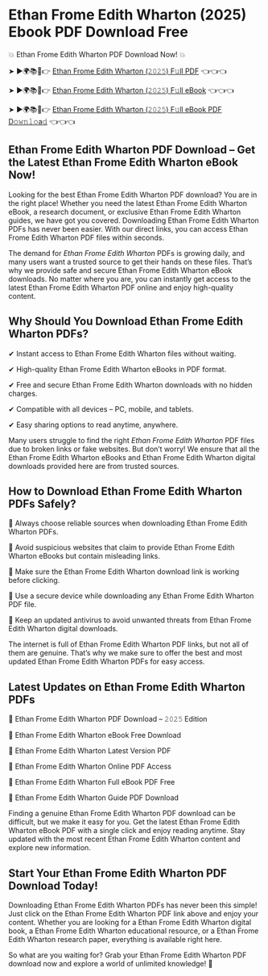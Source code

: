# Ethan Frome Edith Wharton (2025) Ebook PDF Download Free

💥 Ethan Frome Edith Wharton PDF Download Now! 💥

➤ ►🌍📚📱👉 [Ethan Frome Edith Wharton (𝟸𝟶𝟸𝟻) F𝚞ll PDF](https://getpdf.xyz/ethan-frome-edith-wharton) 👈👈👈


➤ ►🌍📚📱👉 [Ethan Frome Edith Wharton (𝟸𝟶𝟸𝟻) F𝚞ll eBook](https://getpdf.xyz/ethan-frome-edith-wharton) 👈👈👈


➤ ►🌍📚📱👉 [Ethan Frome Edith Wharton (𝟸𝟶𝟸𝟻) F𝚞ll eBook PDF D𝚘𝚠𝚗𝚕𝚘a𝚍](https://getpdf.xyz/ethan-frome-edith-wharton) 👈👈👈


## Ethan Frome Edith Wharton PDF Download – Get the Latest Ethan Frome Edith Wharton eBook Now!

Looking for the best Ethan Frome Edith Wharton PDF download? You are in the right place! Whether you need the latest Ethan Frome Edith Wharton eBook, a research document, or exclusive Ethan Frome Edith Wharton guides, we have got you covered. Downloading Ethan Frome Edith Wharton PDFs has never been easier. With our direct links, you can access Ethan Frome Edith Wharton PDF files within seconds.

The demand for *Ethan Frome Edith Wharton* PDFs is growing daily, and many users want a trusted source to get their hands on these files. That’s why we provide safe and secure Ethan Frome Edith Wharton eBook downloads. No matter where you are, you can instantly get access to the latest Ethan Frome Edith Wharton PDF online and enjoy high-quality content.

## Why Should You Download Ethan Frome Edith Wharton PDFs?

✔ Instant access to Ethan Frome Edith Wharton files without waiting.

✔ High-quality Ethan Frome Edith Wharton eBooks in PDF format.

✔ Free and secure Ethan Frome Edith Wharton downloads with no hidden charges.

✔ Compatible with all devices – PC, mobile, and tablets.

✔ Easy sharing options to read anytime, anywhere.

Many users struggle to find the right *Ethan Frome Edith Wharton* PDF files due to broken links or fake websites. But don’t worry! We ensure that all the Ethan Frome Edith Wharton eBooks and Ethan Frome Edith Wharton digital downloads provided here are from trusted sources.

## How to Download Ethan Frome Edith Wharton PDFs Safely?

📌 Always choose reliable sources when downloading Ethan Frome Edith Wharton PDFs.

📌 Avoid suspicious websites that claim to provide Ethan Frome Edith Wharton eBooks but contain misleading links.

📌 Make sure the Ethan Frome Edith Wharton download link is working before clicking.

📌 Use a secure device while downloading any Ethan Frome Edith Wharton PDF file.

📌 Keep an updated antivirus to avoid unwanted threats from Ethan Frome Edith Wharton digital downloads.

The internet is full of Ethan Frome Edith Wharton PDF links, but not all of them are genuine. That’s why we make sure to offer the best and most updated Ethan Frome Edith Wharton PDFs for easy access.

## Latest Updates on Ethan Frome Edith Wharton PDFs

🔹 Ethan Frome Edith Wharton PDF Download – 𝟸𝟶𝟸𝟻 Edition

🔹 Ethan Frome Edith Wharton eBook Free Download

🔹 Ethan Frome Edith Wharton Latest Version PDF

🔹 Ethan Frome Edith Wharton Online PDF Access

🔹 Ethan Frome Edith Wharton Full eBook PDF Free

🔹 Ethan Frome Edith Wharton Guide PDF Download

Finding a genuine Ethan Frome Edith Wharton PDF download can be difficult, but we make it easy for you. Get the latest Ethan Frome Edith Wharton eBook PDF with a single click and enjoy reading anytime. Stay updated with the most recent Ethan Frome Edith Wharton content and explore new information.

## Start Your Ethan Frome Edith Wharton PDF Download Today!

Downloading Ethan Frome Edith Wharton PDFs has never been this simple! Just click on the Ethan Frome Edith Wharton PDF link above and enjoy your content. Whether you are looking for a Ethan Frome Edith Wharton digital book, a Ethan Frome Edith Wharton educational resource, or a Ethan Frome Edith Wharton research paper, everything is available right here.

So what are you waiting for? Grab your Ethan Frome Edith Wharton PDF download now and explore a world of unlimited knowledge! 🚀